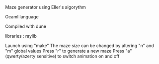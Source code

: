 Maze generator using Eller's algorythm


Ocaml language

Compiled with dune

libraries : raylib


Launch using "make"
The maze size can be changed by altering "n" and "m" global values
Press "r" to generate a new maze
Press "a" (qwerty/azerty sensitive) to switch animation on and off

